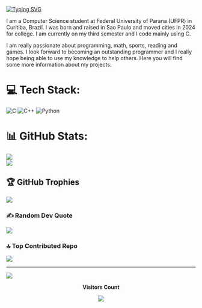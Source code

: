 <a href="https://git.io/typing-svg"><img src="https://readme-typing-svg.demolab.com?font=Fira+Code&size=30&pause=1000&width=435&lines=My+name+is+Davi+Manzini;Welcome+to+my+profile!" alt="Typing SVG" /></a>

I am a Computer Science student at Federal University of Parana (UFPR) in Curitiba, Brazil. I was born and raised in Sao Paulo and moved cities in 2024 for college. I am currently on my third semester and I code mainly using C.

I am really passionate about programming, math, sports, reading and games. I look forward to becoming an outstanding programmer and I really hope being able to use my knowledge to help others. Here you will find some more information about my projects.


# 💻 Tech Stack:
![C](https://img.shields.io/badge/c-%2300599C.svg?style=for-the-badge&logo=c&logoColor=white) ![C++](https://img.shields.io/badge/c++-%2300599C.svg?style=for-the-badge&logo=c%2B%2B&logoColor=white) ![Python](https://img.shields.io/badge/python-3670A0?style=for-the-badge&logo=python&logoColor=ffdd54)
# 📊 GitHub Stats:
![](https://github-readme-stats.vercel.app/api?username=davimanzini&theme=merko&hide_border=false&include_all_commits=true&count_private=true)<br/>
![](https://nirzak-streak-stats.vercel.app/?user=davimanzini&theme=merko&hide_border=false)<br/>

## 🏆 GitHub Trophies
![](https://github-profile-trophy.vercel.app/?username=davimanzini&theme=radical&no-frame=true&no-bg=false&margin-w=4)

### ✍️ Random Dev Quote
![](https://quotes-github-readme.vercel.app/api?type=horizontal&theme=radical)

### 🔝 Top Contributed Repo
![](https://github-contributor-stats.vercel.app/api?username=davimanzini&limit=5&theme=dark&combine_all_yearly_contributions=true)

---
[![](https://visitcount.itsvg.in/api?id=davimanzini&icon=0&color=0)](https://visitcount.itsvg.in)


<div align="center">
  <p><b>Visitors Count</b></p>
  <img src="https://profile-counter.glitch.me/davimanzini/count.svg" />
</div>
